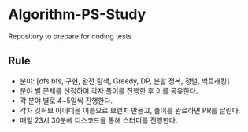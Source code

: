 # Algorithm-PS-Study
Repository to prepare for coding tests


## Rule
* 분야: [dfs bfs, 구현, 완전 탐색, Greedy, DP, 분할 정복, 정렬, 백트래킹] 
* 분야 별 문제를 선정하여 각자 풀이를 진행한 후 이를 공유한다.
* 각 분야 별로 4~5일씩 진행한다.
* 각자 깃허브 아이디을 이름으로 브랜치 만들고, 풀이를 완료하면 PR를 날린다.
* 매일 23시 30분에 디스코드을 통해 스터디를 진행한다.
